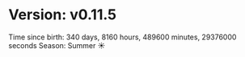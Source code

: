 # Version: v0.11.5
Time since birth: 340 days, 8160 hours, 489600 minutes, 29376000 seconds
Season: Summer ☀️
